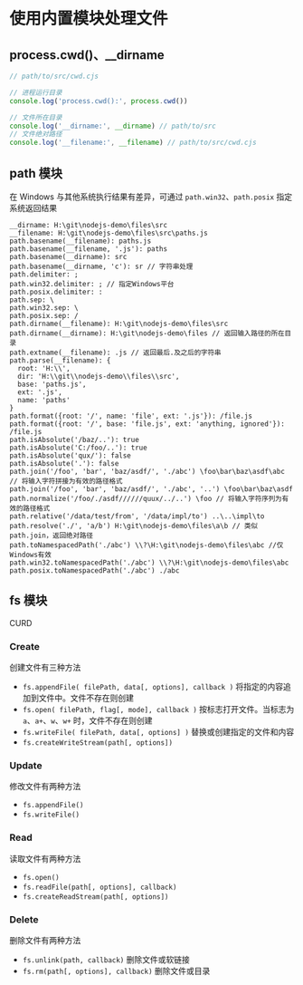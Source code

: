 # 使用内置模块处理文件
## process.cwd()、__dirname
```js
// path/to/src/cwd.cjs

// 进程运行目录
console.log('process.cwd():', process.cwd())

// 文件所在目录
console.log('__dirname:', __dirname) // path/to/src
// 文件绝对路径
console.log('__filename:', __filename) // path/to/src/cwd.cjs
```

## path 模块
在 Windows 与其他系统执行结果有差异，可通过 `path.win32`、`path.posix` 指定系统返回结果
```shell
__dirname: H:\git\nodejs-demo\files\src 
__filename: H:\git\nodejs-demo\files\src\paths.js
path.basename(__filename): paths.js
path.basename(__filename, '.js'): paths
path.basename(__dirname): src
path.basename(__dirname, 'c'): sr // 字符串处理
path.delimiter: ;
path.win32.delimiter: ; // 指定Windows平台
path.posix.delimiter: :
path.sep: \
path.win32.sep: \
path.posix.sep: /
path.dirname(__filename): H:\git\nodejs-demo\files\src
path.dirname(__dirname): H:\git\nodejs-demo\files // 返回输入路径的所在目录
path.extname(__filename): .js // 返回最后.及之后的字符串
path.parse(__filename): {
  root: 'H:\\',
  dir: 'H:\\git\\nodejs-demo\\files\\src',
  base: 'paths.js',
  ext: '.js',
  name: 'paths'
}
path.format({root: '/', name: 'file', ext: '.js'}): /file.js
path.format({root: '/', base: 'file.js', ext: 'anything, ignored'}): /file.js
path.isAbsolute('/baz/..'): true
path.isAbsolute('C:/foo/..'): true
path.isAbsolute('qux/'): false
path.isAbsolute('.'): false
path.join('/foo', 'bar', 'baz/asdf/', './abc') \foo\bar\baz\asdf\abc // 将输入字符拼接为有效的路径格式
path.join('/foo', 'bar', 'baz/asdf/', './abc', '..') \foo\bar\baz\asdf
path.normalize('/foo/./asdf//////quux/../..') \foo // 将输入字符序列为有效的路径格式
path.relative('/data/test/from', '/data/impl/to') ..\..\impl\to
path.resolve('./', 'a/b') H:\git\nodejs-demo\files\a\b // 类似path.join，返回绝对路径
path.toNamespacedPath('./abc') \\?\H:\git\nodejs-demo\files\abc //仅Windows有效
path.win32.toNamespacedPath('./abc') \\?\H:\git\nodejs-demo\files\abc
path.posix.toNamespacedPath('./abc') ./abc
```

## fs 模块
CURD

### Create
创建文件有三种方法
- `fs.appendFile( filePath, data[, options], callback )`
  将指定的内容追加到文件中。文件不存在则创建
- `fs.open( filePath, flag[, mode], callback )`
  按标志打开文件。当标志为 `a`、`a+`、`w`、`w+` 时，文件不存在则创建
- `fs.writeFile( filePath, data[, options] )`
  替换或创建指定的文件和内容
- `fs.createWriteStream(path[, options])`

### Update
修改文件有两种方法
- `fs.appendFile()`
- `fs.writeFile()`

### Read
读取文件有两种方法
- `fs.open()`
- `fs.readFile(path[, options], callback)`
- `fs.createReadStream(path[, options])`

### Delete
删除文件有两种方法
- `fs.unlink(path, callback)`
  删除文件或软链接
- `fs.rm(path[, options], callback)`
  删除文件或目录